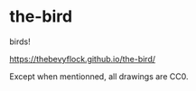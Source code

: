 # the-bird

birds!

https://thebevyflock.github.io/the-bird/

Except when mentionned, all drawings are CC0.
